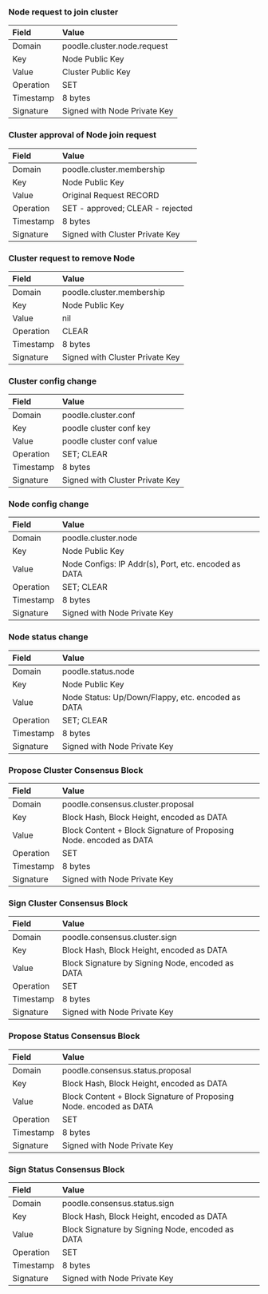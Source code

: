 
### Node request to join cluster ###

| Field | Value |
| :--- | :--- |
| Domain | poodle.cluster.node.request |
| Key | Node Public Key |
| Value | Cluster Public Key |
| Operation | SET |
| Timestamp | 8 bytes |
| Signature | Signed with Node Private Key |

### Cluster approval of Node join request ###

| Field | Value |
| :--- | :--- |
| Domain | poodle.cluster.membership |
| Key | Node Public Key |
| Value | Original Request RECORD |
| Operation | SET - approved; CLEAR - rejected |
| Timestamp | 8 bytes |
| Signature | Signed with Cluster Private Key |
  
### Cluster request to remove Node ###

| Field | Value |
| :--- | :--- |
| Domain | poodle.cluster.membership |
| Key | Node Public Key |
| Value | nil |
| Operation | CLEAR |
| Timestamp | 8 bytes |
| Signature | Signed with Cluster Private Key |

### Cluster config change ###

| Field | Value |
| :--- | :--- |
| Domain | poodle.cluster.conf |
| Key | poodle cluster conf key |
| Value | poodle cluster conf value |
| Operation | SET; CLEAR |
| Timestamp | 8 bytes |
| Signature | Signed with Cluster Private Key |

### Node config change ###

| Field | Value |
| :--- | :--- |
| Domain | poodle.cluster.node |
| Key | Node Public Key |
| Value | Node Configs: IP Addr(s), Port, etc. encoded as DATA |
| Operation | SET; CLEAR |
| Timestamp | 8 bytes |
| Signature | Signed with Node Private Key |

### Node status change ###

| Field | Value |
| :--- | :--- |
| Domain | poodle.status.node |
| Key | Node Public Key |
| Value | Node Status: Up/Down/Flappy, etc. encoded as DATA |
| Operation | SET; CLEAR |
| Timestamp | 8 bytes |
| Signature | Signed with Node Private Key |

### Propose Cluster Consensus Block ###

| Field | Value |
| :--- | :--- |
| Domain | poodle.consensus.cluster.proposal |
| Key | Block Hash, Block Height, encoded as DATA |
| Value | Block Content + Block Signature of Proposing Node. encoded as DATA |
| Operation | SET |
| Timestamp | 8 bytes |
| Signature | Signed with Node Private Key |

### Sign Cluster Consensus Block ###

| Field | Value |
| :--- | :--- |
| Domain | poodle.consensus.cluster.sign |
| Key | Block Hash, Block Height, encoded as DATA |
| Value | Block Signature by Signing Node, encoded as DATA |
| Operation | SET |
| Timestamp | 8 bytes |
| Signature | Signed with Node Private Key |

### Propose Status Consensus Block ###

| Field | Value |
| :--- | :--- |
| Domain | poodle.consensus.status.proposal |
| Key | Block Hash, Block Height, encoded as DATA |
| Value | Block Content + Block Signature of Proposing Node. encoded as DATA |
| Operation | SET |
| Timestamp | 8 bytes |
| Signature | Signed with Node Private Key |

### Sign Status Consensus Block ###

| Field | Value |
| :--- | :--- |
| Domain | poodle.consensus.status.sign |
| Key | Block Hash, Block Height, encoded as DATA |
| Value | Block Signature by Signing Node, encoded as DATA |
| Operation | SET |
| Timestamp | 8 bytes |
| Signature | Signed with Node Private Key |


